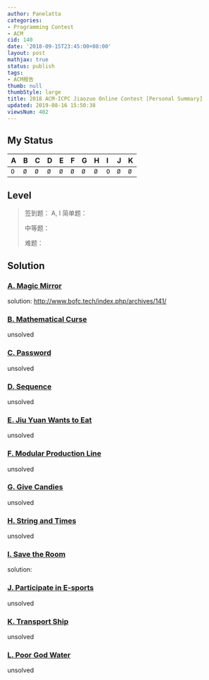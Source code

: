 ```yaml
---
author: Panelatta
categories:
- Programming Contest
- ACM
cid: 140
date: '2018-09-15T23:45:00+08:00'
layout: post
mathjax: true
status: publish
tags:
- ACM报告
thumb: null
thumbStyle: large
title: 2018 ACM-ICPC Jiaozuo Online Contest [Personal Summary]
updated: 2019-08-16 15:50:38
viewsNum: 402
---
```


<!--more-->

## My Status

| A    | B    | C    | D    | E    | F    | G    | H    | I    | J    | K    |
| :--- | :--- | :--- | :--- | :--- | :--- | :--- | :--- | :--- | :--- | :--- |
| `O`  | `Ø`  | `Ø`  | `Ø`  | `Ø`  | `Ø`  | `Ø`  | `Ø`  | `O`  | `Ø`  | `Ø`  |

## Level

> 签到题：
> A, I
> 简单题：
>
> 中等题：
>
> 难题：

## Solution

### [A. Magic Mirror](https://nanti.jisuanke.com/t/31710)

solution: http://www.bofc.tech/index.php/archives/141/

### [B. Mathematical Curse](https://nanti.jisuanke.com/t/31711)

unsolved

### [C. Password](https://nanti.jisuanke.com/t/31712)

unsolved

### [D. Sequence](https://nanti.jisuanke.com/t/31713)

unsolved

### [E. Jiu Yuan Wants to Eat](https://nanti.jisuanke.com/t/31714)

unsolved

### [F. Modular Production Line](https://nanti.jisuanke.com/t/31715)

unsolved

### [G. Give Candies](https://nanti.jisuanke.com/t/31716)

unsolved

### [H. String and Times](https://nanti.jisuanke.com/t/31717)

unsolved

### [I. Save the Room](https://nanti.jisuanke.com/t/31718)

solution: 

### [J. Participate in E-sports](https://nanti.jisuanke.com/t/31719)

unsolved

### [K. Transport Ship](https://nanti.jisuanke.com/t/31720)

unsolved

### [L. Poor God Water](https://nanti.jisuanke.com/t/31721)

unsolved
